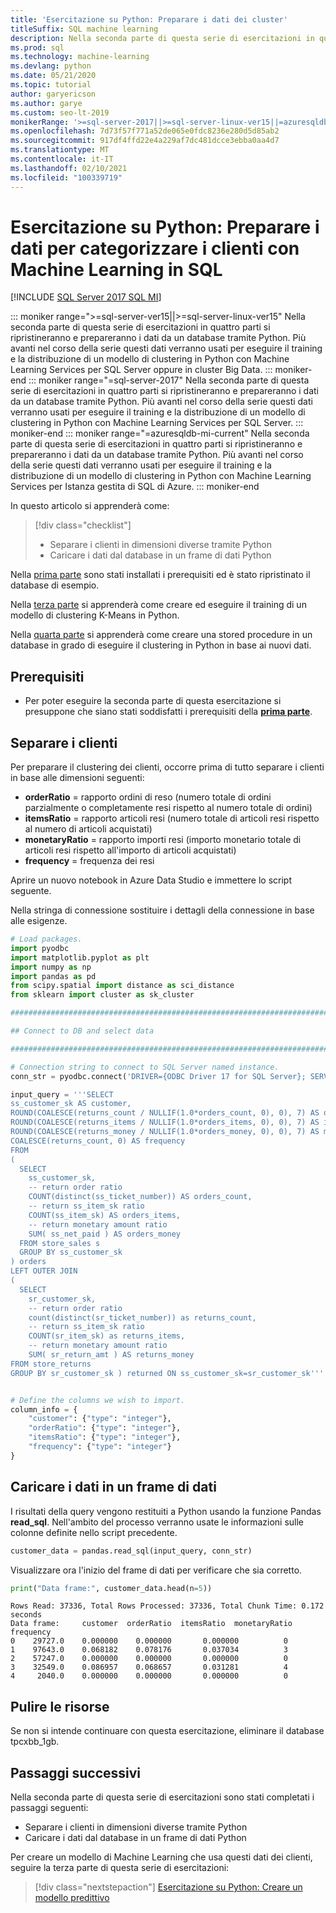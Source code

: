 ```yaml
---
title: 'Esercitazione su Python: Preparare i dati dei cluster'
titleSuffix: SQL machine learning
description: Nella seconda parte di questa serie di esercitazioni in quattro parti si prepareranno i dati SQL per eseguire il clustering in Python con Machine Learning in SQL.
ms.prod: sql
ms.technology: machine-learning
ms.devlang: python
ms.date: 05/21/2020
ms.topic: tutorial
author: garyericson
ms.author: garye
ms.custom: seo-lt-2019
monikerRange: '>=sql-server-2017||>=sql-server-linux-ver15||=azuresqldb-mi-current'
ms.openlocfilehash: 7d73f57f771a52de065e0fdc8236e280d5d85ab2
ms.sourcegitcommit: 917df4ffd22e4a229af7dc481dcce3ebba0aa4d7
ms.translationtype: MT
ms.contentlocale: it-IT
ms.lasthandoff: 02/10/2021
ms.locfileid: "100339719"
---
```

# <a name="python-tutorial-prepare-data-to-categorize-customers-with-sql-machine-learning"></a>Esercitazione su Python: Preparare i dati per categorizzare i clienti con Machine Learning in SQL
[!INCLUDE [SQL Server 2017 SQL MI](../../includes/applies-to-version/sqlserver2017-asdbmi.md)]

::: moniker range=">=sql-server-ver15||>=sql-server-linux-ver15"
Nella seconda parte di questa serie di esercitazioni in quattro parti si ripristineranno e prepareranno i dati da un database tramite Python. Più avanti nel corso della serie questi dati verranno usati per eseguire il training e la distribuzione di un modello di clustering in Python con Machine Learning Services per SQL Server oppure in cluster Big Data.
::: moniker-end
::: moniker range="=sql-server-2017"
Nella seconda parte di questa serie di esercitazioni in quattro parti si ripristineranno e prepareranno i dati da un database tramite Python. Più avanti nel corso della serie questi dati verranno usati per eseguire il training e la distribuzione di un modello di clustering in Python con Machine Learning Services per SQL Server.
::: moniker-end
::: moniker range="=azuresqldb-mi-current"
Nella seconda parte di questa serie di esercitazioni in quattro parti si ripristineranno e prepareranno i dati da un database tramite Python. Più avanti nel corso della serie questi dati verranno usati per eseguire il training e la distribuzione di un modello di clustering in Python con Machine Learning Services per Istanza gestita di SQL di Azure.
::: moniker-end

In questo articolo si apprenderà come:

> [!div class="checklist"]
> * Separare i clienti in dimensioni diverse tramite Python
> * Caricare i dati dal database in un frame di dati Python

Nella [prima parte](python-clustering-model.md) sono stati installati i prerequisiti ed è stato ripristinato il database di esempio.

Nella [terza parte](python-clustering-model-build.md) si apprenderà come creare ed eseguire il training di un modello di clustering K-Means in Python.

Nella [quarta parte](python-clustering-model-deploy.md) si apprenderà come creare una stored procedure in un database in grado di eseguire il clustering in Python in base ai nuovi dati.

## <a name="prerequisites"></a>Prerequisiti

* Per poter eseguire la seconda parte di questa esercitazione si presuppone che siano stati soddisfatti i prerequisiti della [**prima parte**](python-clustering-model.md).

## <a name="separate-customers"></a>Separare i clienti

Per preparare il clustering dei clienti, occorre prima di tutto separare i clienti in base alle dimensioni seguenti:

* **orderRatio** = rapporto ordini di reso (numero totale di ordini parzialmente o completamente resi rispetto al numero totale di ordini)
* **itemsRatio** = rapporto articoli resi (numero totale di articoli resi rispetto al numero di articoli acquistati)
* **monetaryRatio** = rapporto importi resi (importo monetario totale di articoli resi rispetto all'importo di articoli acquistati)
* **frequency** = frequenza dei resi

Aprire un nuovo notebook in Azure Data Studio e immettere lo script seguente.

Nella stringa di connessione sostituire i dettagli della connessione in base alle esigenze.

```python
# Load packages.
import pyodbc
import matplotlib.pyplot as plt
import numpy as np
import pandas as pd
from scipy.spatial import distance as sci_distance
from sklearn import cluster as sk_cluster

################################################################################################

## Connect to DB and select data

################################################################################################

# Connection string to connect to SQL Server named instance.
conn_str = pyodbc.connect('DRIVER={ODBC Driver 17 for SQL Server}; SERVER=<server>; DATABASE=tpcxbb_1gb; UID=<username>; PWD=<password>')

input_query = '''SELECT
ss_customer_sk AS customer,
ROUND(COALESCE(returns_count / NULLIF(1.0*orders_count, 0), 0), 7) AS orderRatio,
ROUND(COALESCE(returns_items / NULLIF(1.0*orders_items, 0), 0), 7) AS itemsRatio,
ROUND(COALESCE(returns_money / NULLIF(1.0*orders_money, 0), 0), 7) AS monetaryRatio,
COALESCE(returns_count, 0) AS frequency
FROM
(
  SELECT
    ss_customer_sk,
    -- return order ratio
    COUNT(distinct(ss_ticket_number)) AS orders_count,
    -- return ss_item_sk ratio
    COUNT(ss_item_sk) AS orders_items,
    -- return monetary amount ratio
    SUM( ss_net_paid ) AS orders_money
  FROM store_sales s
  GROUP BY ss_customer_sk
) orders
LEFT OUTER JOIN
(
  SELECT
    sr_customer_sk,
    -- return order ratio
    count(distinct(sr_ticket_number)) as returns_count,
    -- return ss_item_sk ratio
    COUNT(sr_item_sk) as returns_items,
    -- return monetary amount ratio
    SUM( sr_return_amt ) AS returns_money
FROM store_returns
GROUP BY sr_customer_sk ) returned ON ss_customer_sk=sr_customer_sk'''


# Define the columns we wish to import.
column_info = {
    "customer": {"type": "integer"},
    "orderRatio": {"type": "integer"},
    "itemsRatio": {"type": "integer"},
    "frequency": {"type": "integer"}
}
```

## <a name="load-the-data-into-a-data-frame"></a>Caricare i dati in un frame di dati

I risultati della query vengono restituiti a Python usando la funzione Pandas **read_sql**. Nell'ambito del processo verranno usate le informazioni sulle colonne definite nello script precedente.

```python
customer_data = pandas.read_sql(input_query, conn_str)
```

Visualizzare ora l'inizio del frame di dati per verificare che sia corretto.

```python
print("Data frame:", customer_data.head(n=5))
```

```results
Rows Read: 37336, Total Rows Processed: 37336, Total Chunk Time: 0.172 seconds
Data frame:     customer  orderRatio  itemsRatio  monetaryRatio  frequency
0    29727.0    0.000000    0.000000       0.000000          0
1    97643.0    0.068182    0.078176       0.037034          3
2    57247.0    0.000000    0.000000       0.000000          0
3    32549.0    0.086957    0.068657       0.031281          4
4     2040.0    0.000000    0.000000       0.000000          0
```

## <a name="clean-up-resources"></a>Pulire le risorse

Se non si intende continuare con questa esercitazione, eliminare il database tpcxbb_1gb.

## <a name="next-steps"></a>Passaggi successivi

Nella seconda parte di questa serie di esercitazioni sono stati completati i passaggi seguenti:

* Separare i clienti in dimensioni diverse tramite Python
* Caricare i dati dal database in un frame di dati Python

Per creare un modello di Machine Learning che usa questi dati dei clienti, seguire la terza parte di questa serie di esercitazioni:

> [!div class="nextstepaction"]
> [Esercitazione su Python: Creare un modello predittivo](python-clustering-model-build.md)
